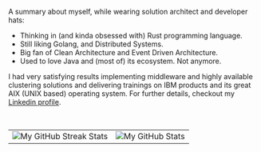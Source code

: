 A summary about myself, while wearing solution architect and developer hats:
<br/>
- Thinking in (and kinda obsessed with) Rust programming language.
- Still liking Golang, and Distributed Systems.
- Big fan of Clean Architecture and Event Driven Architecture.
- Used to love Java and (most of) its ecosystem. Not anymore.

I had very satisfying results implementing middleware and highly available clustering solutions and delivering trainings on IBM products and its great AIX (UNIX based) operating system. For further details, checkout my [Linkedin profile](https://www.linkedin.com/in/marius-ileana/).

<br/>

<div align="center">

|       |      |
| ----: | :--- |
| <img align="center" src="https://github-readme-streak-stats.herokuapp.com/?user=dxps&theme=vue-dark&hide_border=true" alt="My GitHub Streak Stats" />  | <img align="center" src="https://github-readme-stats-git-masterrstaa-rickstaa.vercel.app/api?username=dxps&show_icons=true&include_all_commits=true&theme=vue-dark&hide_border=true" alt="My GitHub Stats" /> |

</div>

<!--
**dxps/dxps** is a ✨ _special_ ✨ repository because its `README.md` (this file) appears on your GitHub profile.

Here are some ideas to get you started:

- 🔭 I’m currently working on ...
- 🌱 I’m currently learning ...
- 👯 I’m looking to collaborate on ...
- 🤔 I’m looking for help with ...
- 💬 Ask me about ...
- 📫 How to reach me: ...
- 😄 Pronouns: ...
- ⚡ Fun fact: ...
-->
